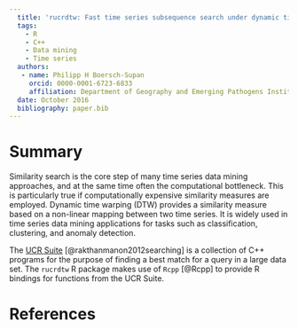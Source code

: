 ```yaml
---
  title: 'rucrdtw: Fast time series subsequence search under dynamic time warping in R'
  tags:
    - R
    - C++
    - Data mining
    - Time series
  authors:
   - name: Philipp H Boersch-Supan
     orcid: 0000-0001-6723-6833
     affiliation: Department of Geography and Emerging Pathogens Institute, University of Florida
  date: October 2016
  bibliography: paper.bib
---
```


  # Summary
  Similarity search is the core step of many time series data mining approaches, and at the same time often the computational bottleneck. 
  This is particularly true if computationally expensive similarity measures are employed.
  Dynamic time warping (DTW) provides a similarity measure based on a non-linear mapping between two time series.
  It is widely used in time series data mining applications for tasks such as classification, clustering, and anomaly detection.
  
  The [UCR Suite](http://www.cs.ucr.edu/~eamonn/UCRsuite.html) [@rakthanmanon2012searching] is a collection of C++ programs for the purpose of finding a best match for a query in a large data set. The `rucrdtw` R package makes use of `Rcpp` [@Rcpp] to provide R bindings for functions from the UCR Suite.
  
  # References
  
